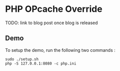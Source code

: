 # PHP OPcache Override

TODO: link to blog post once blog is released

## Demo
To setup the demo, run the following two commands : 

    sudo ./setup.sh
    php -S 127.0.0.1:8080 -c php.ini
